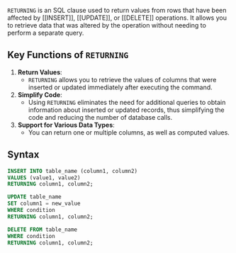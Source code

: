 `RETURNING` is an SQL clause used to return values from rows that have been affected by [[INSERT]], [[UPDATE]], or [[DELETE]] operations. It allows you to retrieve data that was altered by the operation without needing to perform a separate query.

## Key Functions of `RETURNING`

1. **Return Values**:
    - `RETURNING` allows you to retrieve the values of columns that were inserted or updated immediately after executing the command.
2. **Simplify Code**:
    - Using `RETURNING` eliminates the need for additional queries to obtain information about inserted or updated records, thus simplifying the code and reducing the number of database calls.
3. **Support for Various Data Types**:
    - You can return one or multiple columns, as well as computed values.

## Syntax

```sql
INSERT INTO table_name (column1, column2)
VALUES (value1, value2)
RETURNING column1, column2;

UPDATE table_name
SET column1 = new_value
WHERE condition
RETURNING column1, column2;

DELETE FROM table_name
WHERE condition
RETURNING column1, column2;
```
